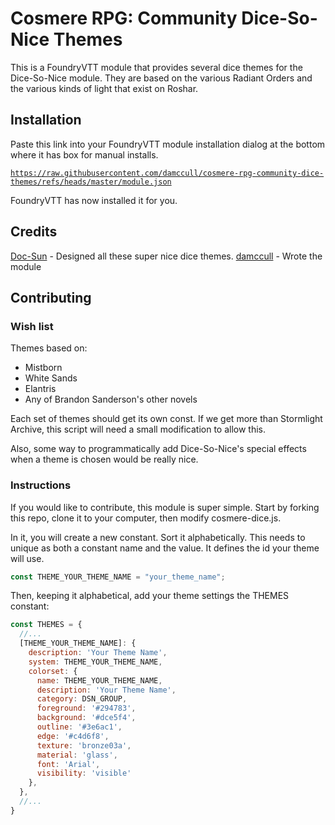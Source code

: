 # Cosmere RPG: Community Dice-So-Nice Themes

This is a FoundryVTT module that provides several dice themes for the Dice-So-Nice module. They are
based on the various Radiant Orders and the various kinds of light that exist on Roshar.

## Installation

Paste this link into your FoundryVTT module installation dialog at the bottom where it has box for
manual installs.

[`https://raw.githubusercontent.com/damccull/cosmere-rpg-community-dice-themes/refs/heads/master/module.json`](https://raw.githubusercontent.com/damccull/cosmere-rpg-community-dice-themes/refs/heads/master/module.json)

FoundryVTT has now installed it for you.

## Credits

[Doc-Sun](https://github.com/Doc-Sun) - Designed all these super nice dice themes.
[damccull](https://github.com/damccull) - Wrote the module

## Contributing

### Wish list

Themes based on:

* Mistborn
* White Sands
* Elantris
* Any of Brandon Sanderson's other novels

Each set of themes should get its own const. If we get more than Stormlight Archive, this script
will need a small modification to allow this.

Also, some way to programmatically add Dice-So-Nice's special effects when a theme is chosen would
be really nice.

### Instructions
If you would like to contribute, this module is super simple. Start by forking this repo, clone
it to your computer, then modify cosmere-dice.js.

In it, you will create a new constant. Sort it alphabetically. This needs to unique as both a 
constant name and the value. It defines the id your theme will use.

```js
const THEME_YOUR_THEME_NAME = "your_theme_name";
```

Then, keeping it alphabetical, add your theme settings the THEMES constant:

```js
const THEMES = {
  //...
  [THEME_YOUR_THEME_NAME]: {
    description: 'Your Theme Name',
    system: THEME_YOUR_THEME_NAME,
    colorset: {
      name: THEME_YOUR_THEME_NAME,
      description: 'Your Theme Name',
      category: DSN_GROUP,
      foreground: '#294783',
      background: '#dce5f4',
      outline: '#3e6ac1',
      edge: '#c4d6f8',
      texture: 'bronze03a',
      material: 'glass',
      font: 'Arial',
      visibility: 'visible'
    },
  },
  //...
}
```
